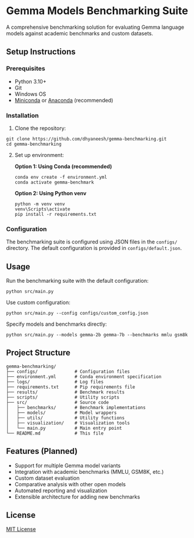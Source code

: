 # Gemma Models Benchmarking Suite

A comprehensive benchmarking solution for evaluating Gemma language models against academic benchmarks and custom datasets.

## Setup Instructions

### Prerequisites

- Python 3.10+
- Git
- Windows OS
- [Miniconda](https://docs.conda.io/en/latest/miniconda.html) or [Anaconda](https://www.anaconda.com/download/) (recommended)

### Installation

1. Clone the repository:

```
git clone https://github.com/dhyaneesh/gemma-benchmarking.git
cd gemma-benchmarking
```

2. Set up environment:

   **Option 1: Using Conda (recommended)**

   ```
   conda env create -f environment.yml
   conda activate gemma-benchmark
   ```

   **Option 2: Using Python venv**

   ```
   python -m venv venv
   venv\Scripts\activate
   pip install -r requirements.txt
   ```

### Configuration

The benchmarking suite is configured using JSON files in the `configs/` directory. The default configuration is provided in `configs/default.json`.

## Usage

Run the benchmarking suite with the default configuration:

```
python src/main.py
```

Use custom configuration:

```
python src/main.py --config configs/custom_config.json
```

Specify models and benchmarks directly:

```
python src/main.py --models gemma-2b gemma-7b --benchmarks mmlu gsm8k
```

## Project Structure

```
gemma-benchmarking/
├── configs/              # Configuration files
├── environment.yml       # Conda environment specification
├── logs/                 # Log files
├── requirements.txt      # Pip requirements file
├── results/              # Benchmark results
├── scripts/              # Utility scripts
├── src/                  # Source code
│   ├── benchmarks/       # Benchmark implementations
│   ├── models/           # Model wrappers
│   ├── utils/            # Utility functions
│   ├── visualization/    # Visualization tools
│   └── main.py           # Main entry point
└── README.md             # This file
```

## Features (Planned)

- Support for multiple Gemma model variants
- Integration with academic benchmarks (MMLU, GSM8K, etc.)
- Custom dataset evaluation
- Comparative analysis with other open models
- Automated reporting and visualization
- Extensible architecture for adding new benchmarks

## License

[MIT License](LICENSE)
